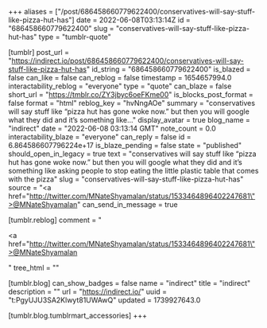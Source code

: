 +++
aliases = ["/post/686458660779622400/conservatives-will-say-stuff-like-pizza-hut-has"]
date = 2022-06-08T03:13:14Z
id = "686458660779622400"
slug = "conservatives-will-say-stuff-like-pizza-hut-has"
type = "tumblr-quote"

[tumblr]
post_url = "https://indirect.io/post/686458660779622400/conservatives-will-say-stuff-like-pizza-hut-has"
id_string = "686458660779622400"
is_blazed = false
can_like = false
can_reblog = false
timestamp = 1654657994.0
interactability_reblog = "everyone"
type = "quote"
can_blaze = false
short_url = "https://tmblr.co/ZY3jbyc6oeFKme00"
is_blocks_post_format = false
format = "html"
reblog_key = "hvNngAOe"
summary = "conservatives will say stuff like “pizza hut has gone woke now.” but then you will google what they did and it’s something like..."
display_avatar = true
blog_name = "indirect"
date = "2022-06-08 03:13:14 GMT"
note_count = 0.0
interactability_blaze = "everyone"
can_reply = false
id = 6.864586607796224e+17
is_blaze_pending = false
state = "published"
should_open_in_legacy = true
text = "conservatives will say stuff like “pizza hut has gone woke now.” but then you will google what they did and it’s something like asking people to stop eating the little plastic table that comes with the pizza"
slug = "conservatives-will-say-stuff-like-pizza-hut-has"
source = "<a href=\"http://twitter.com/MNateShyamalan/status/1533464896402247681\">@MNateShyamalan</a>"
can_send_in_message = true

[tumblr.reblog]
comment = "<p><a href=\"http://twitter.com/MNateShyamalan/status/1533464896402247681\">@MNateShyamalan</a></p>"
tree_html = ""

[tumblr.blog]
can_show_badges = false
name = "indirect"
title = "indirect"
description = ""
url = "https://indirect.io/"
uuid = "t:PgyUJU3SA2Klwyt81UWAwQ"
updated = 1739927643.0

[tumblr.blog.tumblrmart_accessories]
+++
